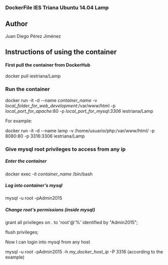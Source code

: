 
### DockerFile IES Triana Ubuntu 14.04 Lamp

## Author

Juan Diego Pérez Jiménez


## Instructions of using the container

#### First pull the container from DockerHub

docker pull iestriana/Lamp

### Run the container

docker run -it -d --name *container_name* -v *local_folder_for_web_development*:/var/www/html -p *local_port_for_apache*:80 -p *local_port_for_mysql:3306* iestriana/Lamp

For example:

docker run -it -d --name lamp -v /home/usuario/php:/var/www/html/ -p 8080:80 -p 3316:3306 iestriana/Lamp

### Give mysql root privileges to access from any ip

##### Enter the container

docker exec -it *container_name* /bin/bash

##### Log into container's mysql
mysql -u root -pAdmin2015

##### Change root's permissions (inside mysql)

grant all privileges on *.* to 'root'@'%' identified by "Admin2015";

flush privileges;

Now I can login into mysql from any host

mysql -u root -pAdmin2015 -h *my_docker_host_ip* -P 3316 (according to the example)
